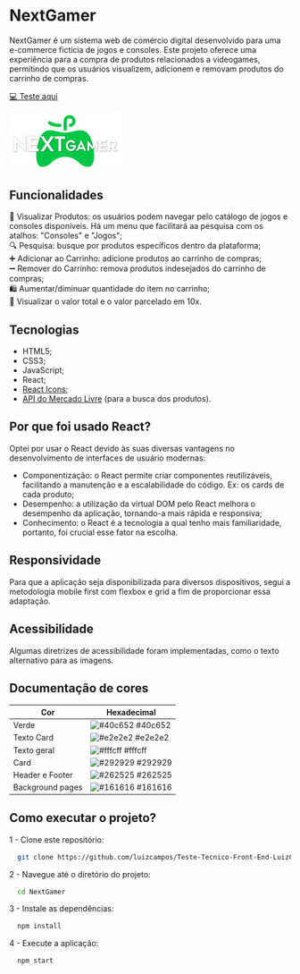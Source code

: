 
# NextGamer

NextGamer é um sistema web de comércio digital desenvolvido para uma e-commerce fictícia de jogos e consoles. Este projeto oferece uma experiência para a compra de produtos relacionados a videogames, permitindo que os usuários visualizem, adicionem e removam produtos do carrinho de compras.

[💻 Teste aqui](https://teste-tecnico-front-end-luiz-campos.vercel.app/)

<img src="/public/img/logo-mobile.png" width="200" >

## Funcionalidades

🛒 Visualizar Produtos: os usuários podem navegar pelo catálogo de jogos e consoles disponíveis. Há um menu que facilitará aa pesquisa com os atalhos: "Consoles" e "Jogos";<br/>
🔍 Pesquisa: busque por produtos específicos dentro da plataforma;<br/>
➕ Adicionar ao Carrinho: adicione produtos ao carrinho de compras;<br/>
➖ Remover do Carrinho: remova produtos indesejados do carrinho de compras;<br/>
🛍 Aumentar/diminuar quantidade do item no carrinho;<br/>
💸 Visualizar o valor total e o valor parcelado em 10x.

## Tecnologias

* HTML5;
* CSS3;
* JavaScript;
* React;
* [React Icons](https://react-icons.github.io/react-icons);
* [API do Mercado Livre](https://api.mercadolibre.com/sites/MLB/search?q=) (para a busca dos produtos). 

## Por que foi usado React?

Optei por usar o React devido às suas diversas vantagens no desenvolvimento de interfaces de usuário modernas:

* Componentização: o React permite criar componentes reutilizáveis, facilitando a manutenção e a escalabilidade do código. Ex: os cards de cada produto;
* Desempenho: a utilização da virtual DOM pelo React melhora o desempenho da aplicação, tornando-a mais rápida e responsiva;
* Conhecimento: o React é a tecnologia a qual tenho mais familiaridade, portanto, foi crucial esse fator na escolha.

## Responsividade

Para que a aplicação seja disponibilizada para diversos dispositivos, segui a metodologia mobile first com flexbox e grid a fim de proporcionar essa adaptação.

## Acessibilidade

Algumas diretrizes de acessibilidade foram implementadas, como o texto alternativo para as imagens.


## Documentação de cores

| Cor               | Hexadecimal                                                |
| ----------------- | ---------------------------------------------------------------- |
| Verde       | ![#40c652](https://via.placeholder.com/10/40c652?text=+) #40c652 |
| Texto Card       | ![#e2e2e2](https://via.placeholder.com/10/e2e2e2?text=+) #e2e2e2 |
| Texto geral       | ![#fffcff](https://via.placeholder.com/10/fffcff?text=+) #fffcff |
| Card       | ![#292929](https://via.placeholder.com/10/292929?text=+) #292929 |
| Header e Footer       | ![#262525](https://via.placeholder.com/10/262525?text=+) #262525 |
| Background pages       | ![#161616](https://via.placeholder.com/10/161616?text=+) #161616 |

## Como executar o projeto?

1 - Clone este repositório:
```bash
  git clone https://github.com/luizcampos/Teste-Tecnico-Front-End-LuizCampos.git
```
    
2 - Navegue até o diretório do projeto:
```bash
  cd NextGamer
```

3 - Instale as dependências:
```bash
  npm install
```

4 - Execute a aplicação:
```bash
  npm start
```